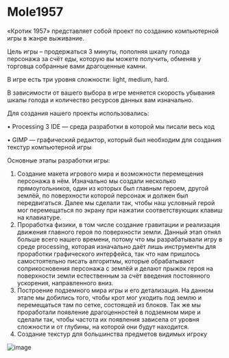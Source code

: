 # Mole1957

«Кротик 1957» представляет собой проект по созданию компьютерной игры в жанре выживание. 

Цель игры – продержаться 3 минуты, пополняя шкалу голода персонажа за счёт еды, которую вы можете получить, обменяв у торговца собранные вами драгоценные камни.

В игре есть три уровня сложности: light, medium, hard. 

В зависимости от вашего выбора в игре меняется скорость убывания шкалы голода и количество ресурсов данных вам изначально.

Для создания нашего проекты использовались:

•	Processing 3 IDE — среда разработки в которой мы писали весь код 

•	GIMP — графический редактор, который был необходим для создания текстур компьютерной игры

Основные этапы разработки игры:
1. Создание макета игрового мира и возможности перемещения персонажа в нём.
Изначально мы создали несколько прямоугольников, один из которых был главным героем, другой землёй, по поверхности которой персонаж и должен был передвигаться. Далее мы сделали так, чтобы наш условный герой мог перемещаться по экрану при нажатии соответствующих клавиш на клавиатуре.
2. Проработка физики, в том числе создание гравитации и реализация движения главного героя по поверхности земли.
Данный этап отнял больше всего нашего времени, потому что мы разрабатывали игру в среде processing, которая изначально даёт лишь инструменты для проработки графического интерфейса, так что нам пришлось самостоятельно писать алгоритмы, которые обрабатывают соприкосновения персонажа с землёй и делают прыжок героя на поверхности земли естественным за счёт введения постоянного ускорения, направленного вниз.
3. Построение подземного мира игры и его детализация.
На данном этапе мы добились того, чтобы крот мог уходить под землю и перемещаться там по сетке, состоящей из блоков. Так же мы проработали появление драгоценностей в подземном мире и сделали так, чтобы частота их появления зависела от уровня сложности и от глубины, на которой они будут находится.
4. Создание текстур для большинства предметов видимых игроку

![image](https://github.com/user-attachments/assets/68353550-3647-48da-8d1d-e4d58a1214a5)

